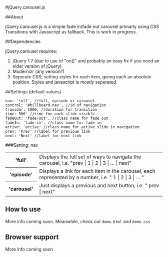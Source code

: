#jQuery.carousel.js

##About

jQuery.carousel.js is a simple fade in/fade out carousel primarly using CSS Transitions with Javascript as fallback. This is work in progress. 

##Dependencies

jQuery.carousel requires:

1. jQuery 1.7 (due to use of "on()" and probably an easy fix if you need an older version of jQuery)
2. Modernizr (any version?)
3. Seperate CSS; setting styles for each item, giving each an absolute position. Styles and javascript is *mostly* seperated. 


##Settings (default values)
	
	nav: 'full', //full, episode or carousel
	control: '#billboard-nav', //id of navigation
	transdur: 1000, //duration for transition
	time: 500' //time for each slide visible
	fadeOut: 'fade-out', //class name for fade out
	fadeIn: 'fade-in', //class name for fade in
	active: 'active' //class name for active slide in navigation
	prev: 'Prev' //label for previous link
	next: 'Next' //label for next link

###Setting: nav
<table>
	<tr>
		<th width="20%">'full'</th>
		<td>Displays the full set of ways to navigate the carousel, i.e.  	"prev | 1 | 2 | 3 | … | next" </td>
	</tr>
	<tr>
		<th>'episode'</th>
		<td>Displays a link for each item in the carousel, each represented by a number, i.e. " 1 | 2 | 3 | … " </td>
	</tr>
	<tr>
		<th>'carousel'</th>
		<td>Just displays a previous and next button, i.e. " prev | next" </td>
	</tr>
</table>

	
## How to use
More info coming soon. Meanwhile, check out `demo.html` and `demo.css`.

## Browser support
More info coming soon

